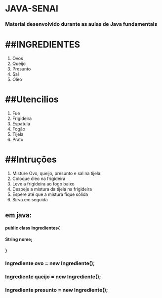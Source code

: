 # JAVA-SENAI
### Material desenvolvido durante as aulas de Java fundamentals

##INGREDIENTES
============
1. Ovos
2. Queijo
3. Presunto
4. Sal
5. Óleo

##Utencilios
===========
1. Fue
2. Frigideira
3. Espatula
4. Fogão
5. Tijela
6. Prato
  
##Intruções
===========

1. Misture Ovo, queijo, presunto e sal na tijela.
2. Coloque óleo na frigideira
3. Leve a frigideira ao fogo baixo
4. Despeje a mistura da tijela na frigideira
5. Espere até que a mistura fique sólida
6. Sirva em seguida

## em java:

#### public class Ingredientes{
####  String nome;
#### }

### Ingrediente ovo = new Ingrediente();
### Ingrediente queijo = new Ingrediente();
### Ingrediente presunto = new Ingrediente();





